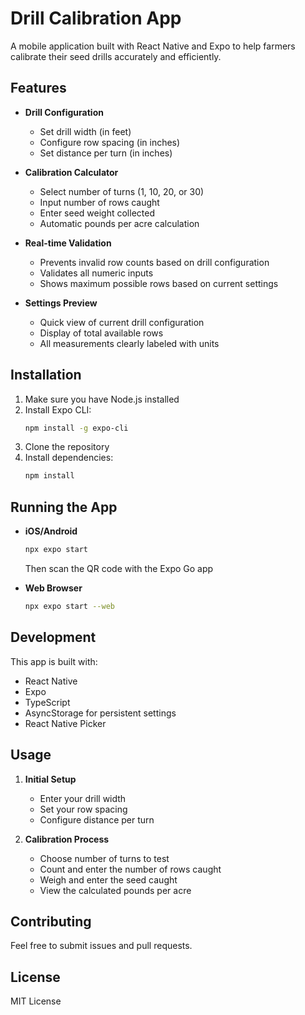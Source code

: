 # Drill Calibration App

A mobile application built with React Native and Expo to help farmers calibrate their seed drills accurately and efficiently.

## Features

- **Drill Configuration**
  - Set drill width (in feet)
  - Configure row spacing (in inches)
  - Set distance per turn (in inches)

- **Calibration Calculator**
  - Select number of turns (1, 10, 20, or 30)
  - Input number of rows caught
  - Enter seed weight collected
  - Automatic pounds per acre calculation

- **Real-time Validation**
  - Prevents invalid row counts based on drill configuration
  - Validates all numeric inputs
  - Shows maximum possible rows based on current settings

- **Settings Preview**
  - Quick view of current drill configuration
  - Display of total available rows
  - All measurements clearly labeled with units

## Installation

1. Make sure you have Node.js installed
2. Install Expo CLI:
   ```bash
   npm install -g expo-cli
   ```
3. Clone the repository
4. Install dependencies:
   ```bash
   npm install
   ```

## Running the App

- **iOS/Android**
  ```bash
  npx expo start
  ```
  Then scan the QR code with the Expo Go app

- **Web Browser**
  ```bash
  npx expo start --web
  ```

## Development

This app is built with:
- React Native
- Expo
- TypeScript
- AsyncStorage for persistent settings
- React Native Picker

## Usage

1. **Initial Setup**
   - Enter your drill width
   - Set your row spacing
   - Configure distance per turn

2. **Calibration Process**
   - Choose number of turns to test
   - Count and enter the number of rows caught
   - Weigh and enter the seed caught
   - View the calculated pounds per acre

## Contributing

Feel free to submit issues and pull requests.

## License

MIT License
